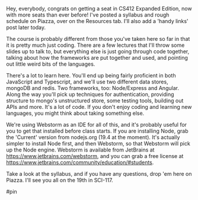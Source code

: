 Hey, everybody, congrats on getting a seat in CS412 Expanded Edition, now with more seats than ever before! I've posted a syllabus and rough schedule on Piazza, over on the Resources tab. I'll also add a 'handy links' post later today.

The course is probably different from those you've taken here so far in that it is pretty much just coding. There are a few lectures that I'll throw some slides up to talk to, but everything else is just going through code together, talking about how the frameworks are put together and used, and pointing out little weird bits of the languages.

There's a lot to learn here. You'll end up being fairly proficient in both JavaScript and Typescript, and we'll use two different data stores, mongoDB and redis. Two frameworks, too: Node/Express and Angular. Along the way you'll pick up techniques for authentication, providing structure to mongo's unstructured store, some testing tools, building out APIs and more. It's a lot of code. If you don't enjoy coding and learning new languages, you might think about taking something else.

We're using Webstorm as an IDE for all of this, and it's probably useful for you to get that installed before class starts. If you are installing Node, grab the 'Current' version from nodejs.org (19.4 at the moment). It's actually simpler to install Node first, and then Webstorm, so that Webstorm will pick up the Node engine. Webstorm is available from JetBrains at https://www.jetbrains.com/webstorm, and you can grab a free license at https://www.jetbrains.com/community/education/#students.

Take a look at the syllabus, and if you have any questions, drop 'em here on Piazza. I'll see you all on the 19th in SCI-117.

#pin
